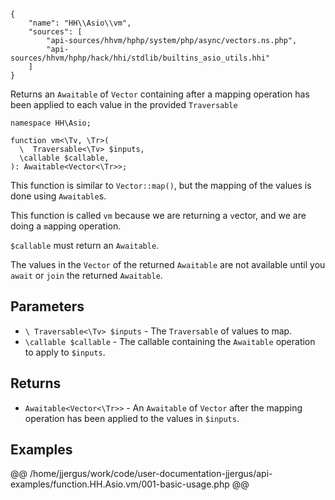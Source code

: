``` yamlmeta
{
    "name": "HH\\Asio\\vm",
    "sources": [
        "api-sources/hhvm/hphp/system/php/async/vectors.ns.php",
        "api-sources/hhvm/hphp/hack/hhi/stdlib/builtins_asio_utils.hhi"
    ]
}
```




Returns an ` Awaitable ` of `` Vector `` containing after a mapping operation has
been applied to each value in the provided ``` Traversable ```




``` Hack
namespace HH\Asio;

function vm<\Tv, \Tr>(
  \  Traversable<\Tv> $inputs,
  \callable $callable,
): Awaitable<Vector<\Tr>>;
```




This function is similar to ` Vector::map() `, but the mapping of the values
is done using `` Awaitable ``s.




This function is called ` vm ` because we are returning a `` v ``ector, and
we are doing a ``` m ```apping operation.




` $callable ` must return an `` Awaitable ``.




The values in the ` Vector ` of the returned `` Awaitable `` are not available
until you ``` await ``` or ```` join ```` the returned ````` Awaitable `````.




## Parameters




+ ` \ Traversable<\Tv> $inputs ` - The `` Traversable `` of values to map.
+ ` \callable $callable ` - The callable containing the `` Awaitable `` operation to
  apply to ``` $inputs ```.




## Returns




* ` Awaitable<Vector<\Tr>> ` - An `` Awaitable `` of ``` Vector ``` after the mapping operation has been
  applied to the values in  ```` $inputs ````.




## Examples




@@ /home/jjergus/work/code/user-documentation-jjergus/api-examples/function.HH.Asio.vm/001-basic-usage.php @@
<!-- HHAPIDOC -->
